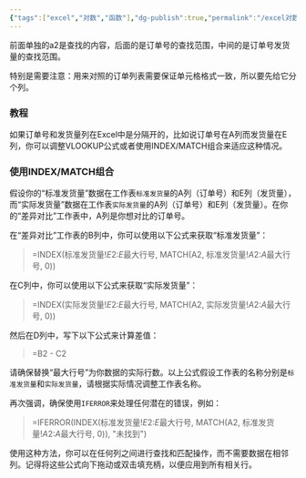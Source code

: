 ```yaml
---
{"tags":["excel","对数","函数"],"dg-publish":true,"permalink":"/excel对数方法/","dgPassFrontmatter":true,"noteIcon":""}
---
```



前面单独的a2是查找的内容，后面的是订单号的查找范围，中间的是订单号发货量的查找范围。

特别是需要注意：用来对照的订单列表需要保证单元格格式一致，所以要先给它分个列。
### 教程
如果订单号和发货量列在Excel中是分隔开的，比如说订单号在A列而发货量在E列，你可以调整VLOOKUP公式或者使用INDEX/MATCH组合来适应这种情况。

### 使用INDEX/MATCH组合
假设你的“标准发货量”数据在工作表`标准发货量`的A列（订单号）和E列（发货量），而“实际发货量”数据在工作表`实际发货量`的A列（订单号）和E列（发货量）。在你的“差异对比”工作表中，A列是你想对比的订单号。

在“差异对比”工作表的B列中，你可以使用以下公式来获取“标准发货量”：


> =INDEX(标准发货量!$E$2:$E$最大行号, MATCH(A2, 标准发货量!$A$2:$A$最大行号, 0))

在C列中，你可以使用以下公式来获取“实际发货量”：


> =INDEX(实际发货量!$E$2:$E$最大行号, MATCH(A2, 实际发货量!$A$2:$A$最大行号, 0))

然后在D列中，写下以下公式来计算差值：

> =B2 - C2

请确保替换“最大行号”为你数据的实际行数。以上公式假设工作表的名称分别是`标准发货量`和`实际发货量`，请根据实际情况调整工作表名称。

再次强调，确保使用`IFERROR`来处理任何潜在的错误，例如：

> =IFERROR(INDEX(标准发货量!$E$2:$E$最大行号, MATCH(A2, 标准发货量!$A$2:$A$最大行号, 0)), "未找到")

使用这种方法，你可以在任何列之间进行查找和匹配操作，而不需要数据在相邻列。记得将这些公式向下拖动或双击填充柄，以便应用到所有相关行。